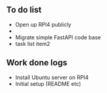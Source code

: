 ## To do list

- Open up RPI4 publicly
-
- Migrate simple FastAPI code base
- task list item2

## Work done logs

- Install Ubuntu server on RPI4
- Initial setup (README etc)
